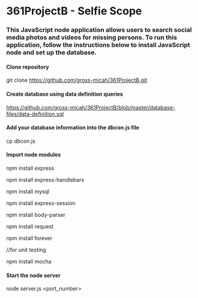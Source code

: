 # 361ProjectB - Selfie Scope

### This JavaScript node application allows users to search social media photos and videos for missing persons. To run this application, follow the instructions below to install JavaScript node and set up the database.


#### Clone repository
git clone https://github.com/gross-micah/361ProjectB.git


#### Create database using data definition queries
https://github.com/gross-micah/361ProjectB/blob/master/database-files/data-definition.sql


#### Add your database information into the dbcon.js file
cp dbcon.js


#### Import node modules
npm install express

npm install express-handlebars

npm install mysql

npm install express-session

npm install body-parser

npm install request

npm install forever

//for unit testing

npm install mocha 


#### Start the node server
node server.js <port_number>
